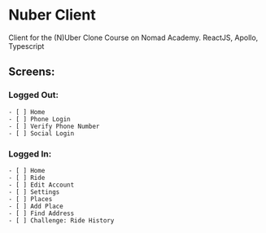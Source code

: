 # Nuber Client

Client for the (N)Uber Clone Course on Nomad Academy. ReactJS, Apollo, Typescript

## Screens:

### Logged Out:

    - [ ] Home
    - [ ] Phone Login
    - [ ] Verify Phone Number
    - [ ] Social Login

### Logged In:

    - [ ] Home
    - [ ] Ride
    - [ ] Edit Account
    - [ ] Settings
    - [ ] Places
    - [ ] Add Place
    - [ ] Find Address
    - [ ] Challenge: Ride History